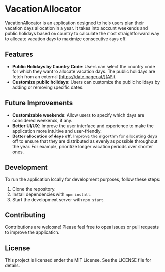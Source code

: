 # VacationAllocator

VacationAllocator is an application designed to help users plan their vacation days allocation in a year. It takes into account weekends and public holidays based on country to calculate the most straightforward way to allocate vacation days to maximize consecutive days off.

## Features

- **Public Holidays by Country Code**: Users can select the country code for which they want to allocate vacation days. The public holidays are fetch from an external [https://date.nager.at/](API).
- **Customize public holidays**: Users can customize the public holidays by adding or removing specific dates.

## Future Improvements

- **Customizable weekends**: Allow users to specify which days are considered weekends, if any.
- **Better UI/UX**: Improve the user interface and experience to make the application more intuitive and user-friendly.
- **Better allocation of days off**: Improve the algorithm for allocating days off to ensure that they are distributed as evenly as possible throughout the year. For example, prioritize longer vacation periods over shorter ones.

## Development

To run the application locally for development purposes, follow these steps:

1. Clone the repository.
2. Install dependencies with `npm install`.
3. Start the development server with `npm start`.

## Contributing

Contributions are welcome! Please feel free to open issues or pull requests to improve the application.

## License

This project is licensed under the MIT License. See the LICENSE file for details.
